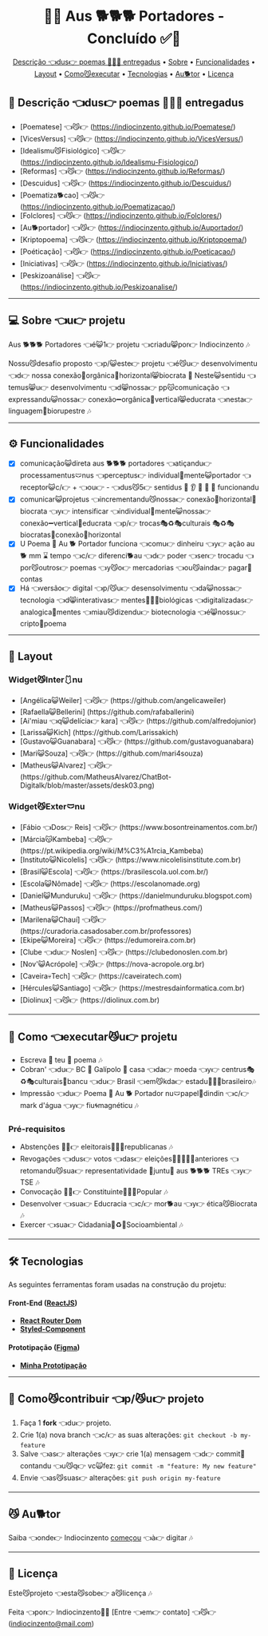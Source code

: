 <!-- 
	FIZ UM VÍDEO NO MEU CANAL (), 
 	MOSTRANDO PASSO-A-PASSO DE COMO
  	UTILIZAR ESSA DESCRIÇÃO
 

<!-- MODELO PROJETO FINALIZADO -->
<h1 align="center"> 
	  🚀✅ Aus 🐕🐕🐕 Portadores - Concluído ✅🚀
</h1>

<!-- ---------------------------------------------------------------------- -->

<!-- MODELO MENU DE NAVEGAÇÃO -->
<p align="center">
 <a href="#-Descrição-do-entregável">Descrição 👈dus👉 poemas 📝📝📝 entregadus</a> •
 <a href="#-sobre-o-projeto">Sobre</a> •
 <a href="#-funcionalidades">Funcionalidades</a> •
 <a href="#-layout">Layout</a> • 
 <a href="#-como-executar-o-projeto">Como😼executar</a> • 
 <a href="#-tecnologias">Tecnologias</a> • 
 <a href="#-autor">Au🐕tor</a> • 
 <a href="#user-content--licença">Licença</a>
</p>

<!-- ---------------------------------------------------------------------- -->

<!-- MODELO DE DESCRIÇÃO -->
## 📄 Descrição 👈dus👉 poemas 📝📝📝 entregadus

<!-- EXEMPLO DE DESCRIÇÃO DE UM PROJETO: -->
- [Poematese] 👈😼👉 (https://indiocinzento.github.io/Poematese/)
- [VicesVersus] 👈😼👉 (https://indiocinzento.github.io/VicesVersus/)
- [Idealismu😼Fisiológico] 👈😼👉 (https://indiocinzento.github.io/Idealismu-Fisiologico/)
- [Reformas] 👈😼👉 (https://indiocinzento.github.io/Reformas/)
- [Descuidus] 👈😼👉 (https://indiocinzento.github.io/Descuidus/)
- [Poematiza🐕cao] 👈😼👉 (https://indiocinzento.github.io/Poematizacao/)
- [Folclores] 👈😼👉 (https://indiocinzento.github.io/Folclores/)
- [Au🐕portador] 👈😼👉 (https://indiocinzento.github.io/Auportador/)
- [Kriptopoema] 👈😼👉 (https://indiocinzento.github.io/Kriptopoema/)
- [Poéticação] 👈😼👉 (https://indiocinzento.github.io/Poeticacao/)
- [Iniciativas] 👈😼👉 (https://indiocinzento.github.io/Iniciativas/)
- [Peskizoanálise] 👈😼👉 (https://indiocinzento.github.io/Peskizoanalise/)
---

<!-- ---------------------------------------------------------------------- -->

<!-- MODELO DESCRIÇÃO SOBRE O PROJETO: -->
## 💻 Sobre 👈u👉 projetu

<!-- EXPLICA O MOTIVO DO PROJETO -->
Aus 🐕🐕🐕 Portadores 👈é😺1👉 projetu 👈criadu😸por👉 Indiocinzento 🎶

Nossu😼desafio proposto 👈p/😺este👉 projetu 👈é😼u👉 desenvolvimentu 👈d👉 nossa conexão📶orgânica📶horizontal😸biocrata 🎵 Neste😺sentidu 👈temus😸u👉 desenvolvimentu 👈d😸nossa👉 pp😽comunicação 👈expressandu😺nossa👉 conexão➖orgânica🛜vertical😸educrata 👈nesta👉 linguagem👅biorupestre 🎶

<!-- LINHA DE DIVISÃO: -->
---

<!-- ---------------------------------------------------------------------- -->

<!-- MODELO FUNCIONALIDADES: -->
## ⚙️ Funcionalidades

<!-- EXEMPLO DE FUNCIONALIDADES: -->
- [x] comunicação😺direta aus 🐕🐕🐕 portadores 👈atiçandu👉 processamentus🩲nus 👈perceptus👉 individual🧠mente😺portador 👈receptor😺c/👉 + 👈ou👉 - 👈dus😼5👉 sentidus 👀 👂 👃 👅 👄 funcionandu 
- [x] comunicar😺projetus 👈incrementandu😼nossa👉 conexão📶horizontal📶biocrata 👈y👉 intensificar 👈individual🧠mente😺nossa👉 conexão➖vertical🛜educrata 👈p/👉 trocas🎭♻🎭culturais 🎭♻🎭 biocratas📶conexão📶horizontal
- [x] U Poema 📝 Au 🐕 Portador funciona 👈comu👉 dinheiru 👈y👉 ação au 🐕 mm ⌛ tempo 👈c/👉 diferenci🐕au 👈d👉 poder 👈ser👉 trocadu 👈por😼outros👉 poemas 👈y😼o👉 mercadorias 👈ou😼ainda👉 pagar💸contas 
- [x] Há 👈versão👉 digital 👈p/😼u👉 desensolvimentu 👈da😺nossa👉 tecnologia 👈d😸interativas👉 mentes🧠🧠🧠biológicas 👈digitalizadas👉 analogica🧠mentes 👈miau😼dizendu👉 biotecnologia 👈é😸nossu👉 cripto🤖poema
---

<!-- ---------------------------------------------------------------------- -->

<!-- EXEMPLO DE LAYOUT: -->
## 🎨 Layout

### Widget😼Inter🩱nu
<!-- AQUI VOCÊ PASSA O CAMINHO DA IMAGEM -->
<ul>
	<li>[Angélica😺Weiler] 👈😼👉 (https://github.com/angelicaweiler)</li>
	<li>[Rafaella😺Bellerini] (https://github.com/rafaballerini)</li>
	<li>[Ai'miau 👈q😺delícia👉 kara] 👈😼👉 (https://github.com/alfredojunior)</li>
	<li>[Larissa😺Kich] (https://github.com/Larissakich)</li>
	<li>[Gustavo😺Guanabara] 👈😼👉 (https://github.com/gustavoguanabara)</li>
	<li>[Mari😺Souza] 👈😼👉 (https://github.com/mari4souza)</li>
	<li>[Matheus😺Alvarez] 👈😼👉 (https://github.com/MatheusAlvarez/ChatBot-Digitalk/blob/master/assets/desk03.png)</li>	
</ul>

### Widget😼Exter🩲nu
<ul>
	<li>[Fábio 👈Dos👉 Reis] 👈😼👉 (https://www.bosontreinamentos.com.br/)</li>
	<li>[Márcia😽Kambeba] 👈😼👉 (https://pt.wikipedia.org/wiki/M%C3%A1rcia_Kambeba)</li>
	<li>[Instituto😺Nicolelis] 👈😼👉 (https://www.nicolelisinstitute.com.br)</li>
	<li>[Brasil😺Escola] 👈😼👉 (https://brasilescola.uol.com.br/)</li>
	<li>[Escola😺Nômade] 👈😼👉 (https://escolanomade.org)</li>
	<li>[Daniel😺Munduruku] 👈😼👉 (https://danielmunduruku.blogspot.com)</li>
	<li>[Matheus😺Passos] 👈😼👉 (https://profmatheus.com/)</li>
	<li>[Marilena😺Chauí] 👈😼👉 (https://curadoria.casadosaber.com.br/professores)
	<li>[Ekipe😺Moreira] 👈😼👉 (https://edumoreira.com.br)</li>
	<li>[Clube 👈du👉 Noslen] 👈😼👉 (https://clubedonoslen.com.br)</li>
	<li>[Nov'😺Acrópole] 👈😼👉 (https://nova-acropole.org.br)</li>
	<li>[Caveira💀Tech] 👈😼👉 (https://caveiratech.com)</li>
	<li>[Hércules😺Santiago] 👈😼👉 (https://mestresdainformatica.com.br)</li>
	<li>[Diolinux] 👈😼👉 (https://diolinux.com.br)</li>
</ul>

---

<!-- ---------------------------------------------------------------------- -->

<!-- MODELO DE COMO EXECUTAR O PROJETO -->
## 🚀 Como 👈executar😼u👉 projetu

<ul>
	<li>Escreva 📝 teu 📝 poema 🎶</li>
	<li>Cobran' 👈du👉 BC 🐓 Galípolo 🐔 casa 👈da👉 moeda 👈y👉 centrus🎭♻🎭culturais🏦bancu 👈du👉 Brasil 👈em😼kda👉 estadu🙆🙅🙋brasileiro🎶</li>
	<li>Impressão 👈du👉 Poema 📝 Au 🐕 Portador nu🩲papel📝dindin 👈c/👉 mark d'água 👈y👉 fiu🌀magnéticu 🎶</li>
</ul>

<!-- ---------------------------------------------------------------------- -->

<!-- MODELO DE PRÉ REQUISITOS -->
### Pré-requisitos

<ul>
	<li>Abstenções 💪😼👉 eleitorais🍊🍊🍊republicanas 🎶</li>
	<li>Revogações 👈dus👉 votos 👈das👉 eleições🤡👿👹😈👺anteriores 👈retomandu😼sua👉 representatividade 🙏juntu🙏 aus 🐕🐕🐕 TREs 👈y👉 TSE 🎶</li>
	<li>Convocação 💪😼👉 Constituinte🌲📝🌲Popular 🎶</li>
	<li>Desenvolver 👈sua👉 Educracia 👈c/👉 mor🐕au 👈y👉 ética😼Biocrata 🎶</li>
	<li>Exercer 👈sua👉 Cidadania🌲♻🌲Socioambiental 🎶</li>
</ul>

---

<!-- ---------------------------------------------------------------------- -->

<!-- MODELO DE TECNOLOGIAS -->
## 🛠 Tecnologias

As seguintes ferramentas foram usadas na construção du projetu:

#### **Front-End**  ([ReactJS](https://reactjs.org/)) 

-   **[React Router Dom](https://github.com/ReactTraining/react-router/tree/master/packages/react-router-dom)**
-   **[Styled-Component](https://styled-components.com/docs)**

#### **Prototipação** ([Figma](https://www.figma.com/))

- **[Minha Prototipação](https://www.figma.com/file/J1zv4Q8hCFhxhuZE5XINxu/Prototipa%C3%A7%C3%A3o-desafio-Digitalk?t=9EYQVYnf9XIZWWZr-1)**

---

<!-- ---------------------------------------------------------------------- -->

<!-- MODELO DE COMO CONTRIBUIR PARA O PROJETO -->
## 💪 Como😼contribuir 👈p/😼u👉 projeto

1. Faça 1 **fork** 👈du👉 projeto.
2. Crie 1(a) nova branch 👈c/👉 as suas alterações: `git checkout -b my-feature`
3. Salve 👈as👉 alterações 👈y👉 crie 1(a) mensagem 👈d👉 commit🤣contandu 👈u😼q👉 vc🙀fez: `git commit -m "feature: My new feature"`
4. Envie 👈as😼suas👉 alterações: `git push origin my-feature`

---

<!-- ---------------------------------------------------------------------- -->

<!-- MODELO DE AUTOR-->
## 😼 Au🐕tor

Saiba 👈onde👉 Indiocinzento
<a href="https://folhadtrigo.blogspot.com">começou</a> 👈à👉 digitar 🎶
 <br />

---

<!-- ---------------------------------------------------------------------- -->

<!-- MODELO DE LICENÇA -->
## 📝 Licença

Este😼projeto 👈esta😼sobe👉 a😼licença 🎶

Feita 👈por👉 Indiocinzento👋🏽 [Entre 👈em👉 contato] 👈😼👉 (indiocinzento@mail.com)

